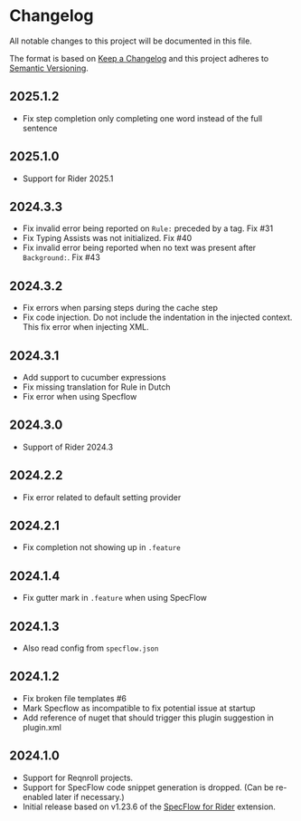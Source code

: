 # Changelog

All notable changes to this project will be documented in this file.

The format is based on [Keep a Changelog](http://keepachangelog.com/en/1.0.0/)
and this project adheres to [Semantic Versioning](http://semver.org/spec/v2.0.0.html).

## 2025.1.2
- Fix step completion only completing one word instead of the full sentence

## 2025.1.0
- Support for Rider 2025.1

## 2024.3.3

- Fix invalid error being reported on `Rule:` preceded by a tag. Fix #31
- Fix Typing Assists was not initialized. Fix #40
- Fix invalid error being reported when no text was present after `Background:`. Fix #43

## 2024.3.2

- Fix errors when parsing steps during the cache step
- Fix code injection. Do not include the indentation in the injected context. This fix error when injecting XML.


## 2024.3.1

- Add support to cucumber expressions
- Fix missing translation for Rule in Dutch
- Fix error when using Specflow

## 2024.3.0

- Support of Rider 2024.3

## 2024.2.2

- Fix error related to default setting provider

## 2024.2.1

- Fix completion not showing up in `.feature`

## 2024.1.4

- Fix gutter mark in `.feature` when using SpecFlow

## 2024.1.3

- Also read config from `specflow.json` 

## 2024.1.2

- Fix broken file templates #6
- Mark Specflow as incompatible to fix potential issue at startup
- Add reference of nuget that should trigger this plugin suggestion in plugin.xml

## 2024.1.0

- Support for Reqnroll projects.
- Support for SpecFlow code snippet generation is dropped. (Can be re-enabled later if necessary.)
- Initial release based on v1.23.6 of the [SpecFlow for Rider](https://github.com/SpecFlowOSS/SpecFlow.Rider) extension.
